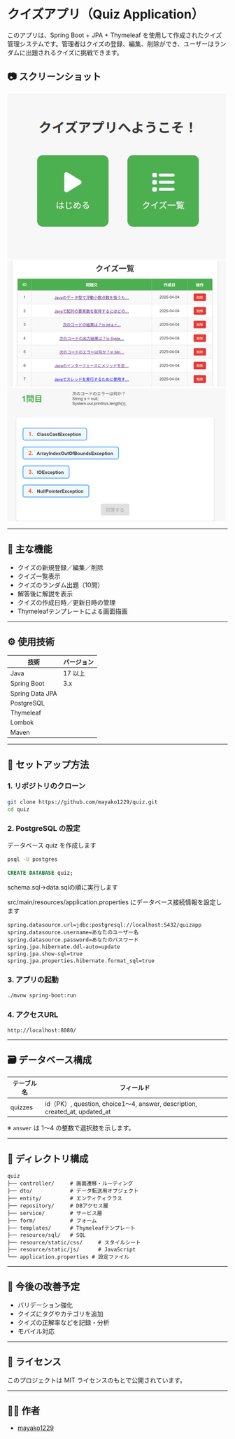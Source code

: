 
# クイズアプリ（Quiz Application）

このアプリは、Spring Boot + JPA + Thymeleaf を使用して作成されたクイズ管理システムです。管理者はクイズの登録、編集、削除ができ、ユーザーはランダムに出題されるクイズに挑戦できます。

## 📷 スクリーンショット

![トップ画面](./screenshot/top.png)  
![クイズ一覧画面](./screenshot/list.png)  
![クイズ出題画面](./screenshot/detail.png)  


---

## 📌 主な機能

- クイズの新規登録／編集／削除
- クイズ一覧表示
- クイズのランダム出題（10問）
- 解答後に解説を表示
- クイズの作成日時／更新日時の管理
- Thymeleafテンプレートによる画面描画

---

## ⚙️ 使用技術

| 技術             | バージョン       |
|------------------|------------------|
| Java             | 17 以上          |
| Spring Boot      | 3.x              |
| Spring Data JPA  |                  |
| PostgreSQL       |                  |
| Thymeleaf        |                  |
| Lombok           |                  |
| Maven            |                  |

---

## 🚀 セットアップ方法

### 1. リポジトリのクローン

```bash
git clone https://github.com/mayako1229/quiz.git
cd quiz
```

### 2. PostgreSQL の設定

データベース quiz を作成します

```bash
psql -U postgres

```
```sql
CREATE DATABASE quiz;

```
schema.sql→data.sqlの順に実行します


src/main/resources/application.properties にデータベース接続情報を設定します

```properties
spring.datasource.url=jdbc:postgresql://localhost:5432/quizapp
spring.datasource.username=あなたのユーザー名
spring.datasource.password=あなたのパスワード
spring.jpa.hibernate.ddl-auto=update
spring.jpa.show-sql=true
spring.jpa.properties.hibernate.format_sql=true
```

### 3. アプリの起動

```bash
./mvnw spring-boot:run
```

### 4. アクセスURL

```
http://localhost:8080/
```

---

## 🗃️ データベース構成

| テーブル名 | フィールド |
|------------|------------|
| quizzes    | id（PK）, question, choice1〜4, answer, description, created_at, updated_at |

※ `answer` は 1〜4 の整数で選択肢を示します。

---

## 📂 ディレクトリ構成

```
quiz
├── controller/     # 画面遷移・ルーティング
├── dto/            # データ転送用オブジェクト
├── entity/         # エンティティクラス
├── repository/     # DBアクセス層
├── service/        # サービス層
├── form/           # フォーム
├── templates/      # Thymeleafテンプレート
├── resource/sql/   # SQL
├── resource/static/css/     # スタイルシート
├── resource/static/js/      # JavaScript
└── application.properties # 設定ファイル
```

---

## 📌 今後の改善予定

- バリデーション強化
- クイズにタグやカテゴリを追加
- クイズの正解率などを記録・分析
- モバイル対応

---

## 📄 ライセンス

このプロジェクトは MIT ライセンスのもとで公開されています。

---

## 👩‍💻 作者

- [mayako1229](https://github.com/mayako1229)
